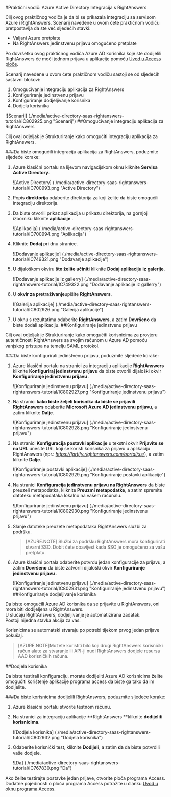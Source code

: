 <properties 
    pageTitle="Praktični vodič: Azure Active Directory Integracija s RightAnswers | Microsoft Azure" 
    description="Saznajte kako koristiti RightAnswers s Azure Active Directory da biste omogućili jedinstvenu prijavu, automatiziranog dodjele resursa i više!" 
    services="active-directory" 
    authors="jeevansd"  
    documentationCenter="na" 
    manager="femila"/>
<tags 
    ms.service="active-directory" 
    ms.devlang="na" 
    ms.topic="article" 
    ms.tgt_pltfrm="na" 
    ms.workload="identity" 
    ms.date="09/26/2016" 
    ms.author="jeedes" />

#<a name="tutorial-azure-active-directory-integration-with-rightanswers"></a>Praktični vodič: Azure Active Directory Integracija s RightAnswers
  
Cilj ovog praktičnog vodiča je da bi se prikazala integraciju sa servisom Azure i RightAnswers. Scenarij navedene u ovom ćete praktičnom vodiču pretpostavlja da ste već sljedećih stavki:

-   Valjani Azure pretplate
-   Na RightAnswers jedinstvenu prijavu omogućeno pretplate
  
Po dovršetku ovog praktičnog vodiča Azure AD korisnika koje ste dodijelili RightAnswers će moći jednom prijava u aplikacije pomoću [Uvod u Access ploče](active-directory-saas-access-panel-introduction.md).
  
Scenarij navedene u ovom ćete praktičnom vodiču sastoji se od sljedećih sastavni blokovi:

1.  Omogućivanje integraciju aplikacija za RightAnswers
2.  Konfiguriranje jedinstvenu prijavu
3.  Konfiguriranje dodjeljivanje korisnika
4.  Dodjela korisnika

![Scenarij] (./media/active-directory-saas-rightanswers-tutorial/IC802925.png "Scenarij")
##<a name="enabling-the-application-integration-for-rightanswers"></a>Omogućivanje integraciju aplikacija za RightAnswers
  
Cilj ovaj odjeljak je Strukturiranje kako omogućiti integraciju aplikacija za RightAnswers.

###<a name="to-enable-the-application-integration-for-rightanswers-perform-the-following-steps"></a>Da biste omogućili integraciju aplikacija za RightAnswers, poduzmite sljedeće korake:

1.  Azure klasični portalu na lijevom navigacijskom oknu kliknite **Servisa Active Directory**.

    ![Active Directory] (./media/active-directory-saas-rightanswers-tutorial/IC700993.png "Active Directory")

2.  Popis **direktorija** odaberite direktorija za koji želite da biste omogućili integraciju direktorija.

3.  Da biste otvorili prikaz aplikacija u prikazu direktorija, na gornjoj izborniku kliknite **aplikacije** .

    ![Aplikacija] (./media/active-directory-saas-rightanswers-tutorial/IC700994.png "Aplikacija")

4.  Kliknite **Dodaj** pri dnu stranice.

    ![Dodavanje aplikacije] (./media/active-directory-saas-rightanswers-tutorial/IC749321.png "Dodavanje aplikacije")

5.  U dijaloškom okviru **što želite učiniti** kliknite **Dodaj aplikaciju iz galerije**.

    ![Dodavanje aplikacije iz gallerry] (./media/active-directory-saas-rightanswers-tutorial/IC749322.png "Dodavanje aplikacije iz gallerry")

6.  U **okvir za pretraživanje**upišite **RightAnswers**.

    ![Galerija aplikacije] (./media/active-directory-saas-rightanswers-tutorial/IC802926.png "Galerija aplikacije")

7.  U oknu s rezultatima odaberite **RightAnswers**, a zatim **Dovršeno** da biste dodali aplikaciju.
##<a name="configuring-single-sign-on"></a>Konfiguriranje jedinstvenu prijavu
  
Cilj ovaj odjeljak je Strukturiranje kako omogućiti korisnicima za provjeru autentičnosti RightAnswers sa svojim računom u Azure AD pomoću vanjskog pristupa na temelju SAML protokol.

###<a name="to-configure-single-sign-on-perform-the-following-steps"></a>Da biste konfigurirali jedinstvenu prijavu, poduzmite sljedeće korake:

1.  Azure klasični portalu na stranici za integraciju aplikacije **RightAnswers** kliknite **Konfiguriraj jedinstvenu prijavu** da biste otvorili dijaloški okvir **Konfiguriranje jedinstvenu prijavu** .

    ![Konfiguriranje jedinstvenu prijavu] (./media/active-directory-saas-rightanswers-tutorial/IC802927.png "Konfiguriranje jedinstvenu prijavu")

2.  Na stranici **kako biste željeli korisnika da biste se prijavili RightAnswers** odaberite **Microsoft Azure AD jedinstvenu prijavu**, a zatim kliknite **Dalje**.

    ![Konfiguriranje jedinstvenu prijavu] (./media/active-directory-saas-rightanswers-tutorial/IC802928.png "Konfiguriranje jedinstvenu prijavu")

3.  Na stranici **Konfiguracija postavki aplikacije** u tekstni okvir **Prijavite se na URL** unesite URL koji se koristi korisnika za prijavu u aplikaciju RightAnswers (npr.: *https://fortify.rightanswers.com/portal/ss/*), a zatim kliknite **Dalje**.

    ![Konfiguriranje postavki aplikacije] (./media/active-directory-saas-rightanswers-tutorial/IC802929.png "Konfiguriranje postavki aplikacije")

4.  Na stranici **Konfiguracija jedinstvenu prijavu na RightAnswers** da biste preuzeli metapodatka, kliknite **Preuzmi metapodatke**, a zatim spremite datoteku metapodataka lokalno na vašem računalu.

    ![Konfiguriranje jedinstvenu prijavu] (./media/active-directory-saas-rightanswers-tutorial/IC802930.png "Konfiguriranje jedinstvenu prijavu")

5.  Slanje datoteke preuzete metapodataka RightAnswers službi za podršku.

    >[AZURE.NOTE] Službi za podršku RightAnswers mora konfigurirati stvarni SSO.
Dobit ćete obavijest kada SSO je omogućeno za vašu pretplatu.

6.  Azure klasični portala odaberite potvrdu jedan konfiguracije za prijavu, a zatim **Dovršeno** da biste zatvorili dijaloški okvir **Konfiguriranje jedinstvenu prijavu** .

    ![Konfiguriranje jedinstvenu prijavu] (./media/active-directory-saas-rightanswers-tutorial/IC802931.png "Konfiguriranje jedinstvenu prijavu")
##<a name="configuring-user-provisioning"></a>Konfiguriranje dodjeljivanje korisnika
  
Da biste omogućili Azure AD korisnika da se prijavite u RightAnswers, oni mora biti dodijeljena u RightAnswers.  
U slučaju RightAnswers, dodjeljivanje je automatizirana zadatak.  
Postoji nijedna stavka akcija za vas.
  
Korisnicima se automatski stvaraju po potrebi tijekom prvog jedan prijave pokušaj.

>[AZURE.NOTE]Možete koristiti bilo koji drugi RightAnswers korisnički račun alate za stvaranje ili API-ji nudi RightAnswers dodjele resursa AAD korisničkih računa.

##<a name="assigning-users"></a>Dodjela korisnika
  
Da biste testirali konfiguraciju, morate dodijeliti Azure AD korisnicima želite omogućiti korištenje aplikacije programa access da biste ga tako da im dodijelite.

###<a name="to-assign-users-to-rightanswers-perform-the-following-steps"></a>Da biste korisnicima dodijelili RightAnswers, poduzmite sljedeće korake:

1.  Azure klasični portalu stvorite testnom računu.

2.  Na stranici za integraciju aplikacije **RightAnswers **kliknite **dodijeliti korisnicima**.

    ![Dodjela korisnika] (./media/active-directory-saas-rightanswers-tutorial/IC802932.png "Dodjela korisnika")

3.  Odaberite korisnički test, kliknite **Dodijeli**, a zatim **da** da biste potvrdili vaše dodjele.

    ![Da] (./media/active-directory-saas-rightanswers-tutorial/IC767830.png "Da")
  
Ako želite testirajte postavke jedan prijave, otvorite ploča programa Access. Dodatne pojedinosti o ploča programa Access potražite u članku [Uvod u oknu programa Access](active-directory-saas-access-panel-introduction.md).